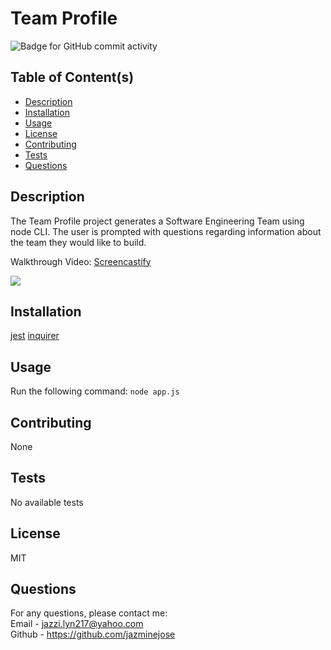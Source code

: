 # Team Profile 
  ![Badge for GitHub commit activity](https://img.shields.io/github/commit-activity/w/jazminejose/teamProfile?style=for-the-badge)

## Table of Content(s)

- [Description](#description)
- [Installation](#installation)
- [Usage](#usage)
- [License](#license)
- [Contributing](#contributing)
- [Tests](#tests)
- [Questions](#questions)

## Description
The Team Profile project generates a Software Engineering Team using node CLI. The user is prompted with questions regarding information about the team they would like to build.

Walkthrough Video: [Screencastify](https://user-images.githubusercontent.com/92974218/146162646-b46dc085-d8d3-4ea8-8d03-9cb0af651bc7.mp4
)

<img src="https://user-images.githubusercontent.com/92974218/145670167-29952e89-075b-465d-a3bd-d5aa299fbc8b.png">

## Installation
 [jest](https://jestjs.io/)
 [inquirer](https://www.npmjs.com/package/inquirer)

## Usage
Run the following command: 
`node app.js`

## Contributing
None

## Tests
No available tests

## License
MIT

## Questions
For any questions, please contact me:<br>
Email - jazzi.lyn217@yahoo.com<br>
Github - https://github.com/jazminejose<br>
